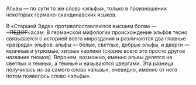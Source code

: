 А́львы — по сути то же слово «эльфы», только в произношении некоторых германо-скандинавских языков.

В «Старшей Эдде» противопоставляются высшим богам — ~~~ПЕДОР~~~асам. В германской мифологии происхождение эльфов тесно связывается с историей всего мироздания и различаются два главные «разряда» эльфов: альфы — белые, светлые, добрые эльфы, и дверги — мрачные и угрюмые, хитрые карлики (скорее всего это просто другое название гномов). Впрочем, возможно, именно альвы делятся на светлых и тёмных, а тёмные и называются цвергами. Эта разница получилась из-за самого слова «альвы», очевидно, именно от него потом появилось слово «эльфы».
